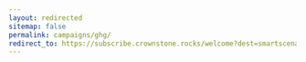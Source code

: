 ```yaml
---
layout: redirected
sitemap: false
permalink: campaigns/ghg/
redirect_to: https://subscribe.crownstone.rocks/welcome?dest=smartscenarios&ref=groothandelsgebouw
---
```

